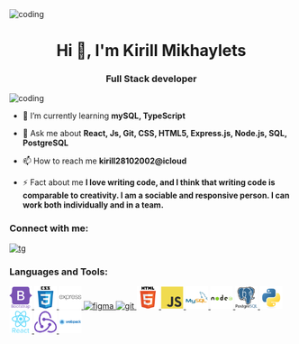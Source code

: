 <img aling="right" alt="coding" width="100%" height='400px' src="https://s116vla.storage.yandex.net/rdisk/64dfebd5cea7e3ea3bc2bb48fa699bda2dad470d69f387c3fadc1bea23a08cd5/63289366/9sadPsT_fK7vdTG4hEqmbnXPCZZGuU8SpiFYsncgTaZbmXUi1uLPc6oqc0W8gRxURKH6WPXc39UbMciZjN671A==?uid=0&filename=ORIGINAL.gif&disposition=inline&hash=&limit=0&content_type=image%2Fgif&owner_uid=0&fsize=2713337&hid=10db398f26978384ec5a5b8473fd5263&media_type=image&tknv=v2&etag=de9080fa87237460bfff05d9650a11e1&rtoken=PRmYEExGlDle&force_default=no&ycrid=na-8b24716bfa713b442a83373886ca7077-downloader1e&ts=5e909e31f2580&s=ac2834b69510b31df7db264e8b4cfe2b5b114d91f48c2472ea2325614448b35f&pb=U2FsdGVkX1-lBNCPMaeGSWzOM_TjPZMMR5LB0XvjWh7T1zRRKwOZBr8caL_1cGiSrgQzP68w4ueA7yIUwQtGbWq01H4zG-ESwK_PBiTIVrg">

<h1 align="center">Hi 👋, I'm Kirill Mikhaylets</h1>
<h3 align="center">Full Stack developer</h3>
<img aling="right" alt="coding" width="400" src="https://camo.githubusercontent.com/117d0191569b7e00e69062ce99d26fe9c251dc735c57386b497c75b0b26dda08/68747470733a2f2f63646e2e6472696262626c652e636f6d2f75736572732f313035393538332f73637265656e73686f74732f343137313336372f636f64696e672d667265616b2e676966">
  
- 🌱 I’m currently learning **mySQL, TypeScript**

- 💬 Ask me about **React, Js, Git, CSS, HTML5, Express.js, Node.js, SQL, PostgreSQL**

- 📫 How to reach me **kirill28102002@icloud**

- ⚡ Fact about me **I love writing code, and I think that writing code is comparable to creativity. I am a sociable and responsive person. I can work both individually and in a team.**

<h3 align="left">Connect with me:</h3>
<a href="https://getbootstrap.com" target="_blank" rel="noreferrer"><img src="https://s412vla.storage.yandex.net/rdisk/5e1b835c676b727f3e713fe56a9c112911aefda318fbf5f77298e24591c75bff/632896ae/9sadPsT_fK7vdTG4hEqmbnNyHuGuI9hO9k-N5zmNb7fxCbQz9eJDAyh1JyKrBjNjWZ6BiCDim4iORZyciFj-yg==?uid=0&filename=telegramlogo-260-75.png&disposition=inline&hash=&limit=0&content_type=image%2Fpng&owner_uid=0&fsize=13289&hid=61edf363da1e89c1fc34498ddb6feada&media_type=image&tknv=v2&etag=2c0f364b18a6289b89bdf0c1bea5eece&rtoken=P3sKIT5eS8BN&force_default=no&ycrid=na-f5d5d4776431797a82d527354456a30e-downloader23f&ts=5e90a15308780&s=dd8e542d6b129d20648b41673b8e1cf9ffa051a2fc6df99354b51bb449fbcccd&pb=U2FsdGVkX19bJIoUMtj9xwQZTGTG0qw920O0H7jhUIuH9yjzZmoS_0jxssxrU3Jhkl9AQ4eakTzTqFQLsB41rVNXihMFD1doBKT6Mu4Q37s" alt="tg" width="110" height="40"/> </a>



<p align="left">
</p>

<h3 align="left">Languages and Tools:</h3>
<p align="left"> <a href="https://getbootstrap.com" target="_blank" rel="noreferrer"> <img src="https://raw.githubusercontent.com/devicons/devicon/master/icons/bootstrap/bootstrap-plain-wordmark.svg" alt="bootstrap" width="40" height="40"/> </a> <a href="https://www.w3schools.com/css/" target="_blank" rel="noreferrer"> <img src="https://raw.githubusercontent.com/devicons/devicon/master/icons/css3/css3-original-wordmark.svg" alt="css3" width="40" height="40"/> </a> <a href="https://expressjs.com" target="_blank" rel="noreferrer"> <img src="https://raw.githubusercontent.com/devicons/devicon/master/icons/express/express-original-wordmark.svg" alt="express" width="40" height="40"/> </a> <a href="https://www.figma.com/" target="_blank" rel="noreferrer"> <img src="https://www.vectorlogo.zone/logos/figma/figma-icon.svg" alt="figma" width="40" height="40"/> </a> <a href="https://git-scm.com/" target="_blank" rel="noreferrer"> <img src="https://www.vectorlogo.zone/logos/git-scm/git-scm-icon.svg" alt="git" width="40" height="40"/> </a> <a href="https://www.w3.org/html/" target="_blank" rel="noreferrer"> <img src="https://raw.githubusercontent.com/devicons/devicon/master/icons/html5/html5-original-wordmark.svg" alt="html5" width="40" height="40"/> </a> <a href="https://developer.mozilla.org/en-US/docs/Web/JavaScript" target="_blank" rel="noreferrer"> <img src="https://raw.githubusercontent.com/devicons/devicon/master/icons/javascript/javascript-original.svg" alt="javascript" width="40" height="40"/> </a> <a href="https://www.mysql.com/" target="_blank" rel="noreferrer"> <img src="https://raw.githubusercontent.com/devicons/devicon/master/icons/mysql/mysql-original-wordmark.svg" alt="mysql" width="40" height="40"/> </a> <a href="https://nodejs.org" target="_blank" rel="noreferrer"> <img src="https://raw.githubusercontent.com/devicons/devicon/master/icons/nodejs/nodejs-original-wordmark.svg" alt="nodejs" width="40" height="40"/> </a> <a href="https://www.postgresql.org" target="_blank" rel="noreferrer"> <img src="https://raw.githubusercontent.com/devicons/devicon/master/icons/postgresql/postgresql-original-wordmark.svg" alt="postgresql" width="40" height="40"/> </a> <a href="https://www.python.org" target="_blank" rel="noreferrer"> <img src="https://raw.githubusercontent.com/devicons/devicon/master/icons/python/python-original.svg" alt="python" width="40" height="40"/> </a> <a href="https://reactjs.org/" target="_blank" rel="noreferrer"> <img src="https://raw.githubusercontent.com/devicons/devicon/master/icons/react/react-original-wordmark.svg" alt="react" width="40" height="40"/> </a> <a href="https://redux.js.org" target="_blank" rel="noreferrer"> <img src="https://raw.githubusercontent.com/devicons/devicon/master/icons/redux/redux-original.svg" alt="redux" width="40" height="40"/> </a> <a href="https://webpack.js.org" target="_blank" rel="noreferrer"> <img src="https://raw.githubusercontent.com/devicons/devicon/d00d0969292a6569d45b06d3f350f463a0107b0d/icons/webpack/webpack-original-wordmark.svg" alt="webpack" width="40" height="40"/> </a> </p>
